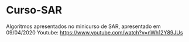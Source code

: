 # Curso-SAR
Algoritmos apresentados no minicurso de SAR, apresentado em 09/04/2020
Youtube: https://www.youtube.com/watch?v=nWh12Y89JUs
